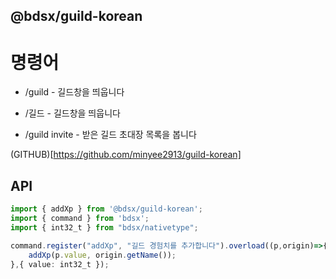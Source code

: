 ## @bdsx/guild-korean

# 명령어
* /guild - 길드창을 띄웁니다

* /길드 - 길드창을 띄웁니다

* /guild invite - 받은 길드 초대장 목록을 봅니다

(GITHUB)[https://github.com/minyee2913/guild-korean]

## API
```ts
import { addXp } from '@bdsx/guild-korean';
import { command } from 'bdsx';
import { int32_t } from "bdsx/nativetype";

command.register("addXp", "길드 경험치를 추가합니다").overload((p,origin)=>{
	addXp(p.value, origin.getName());
},{ value: int32_t });
